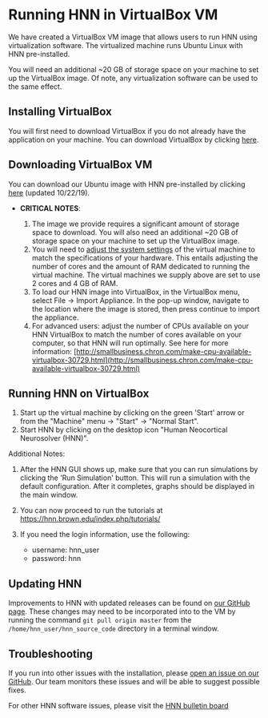 # Running HNN in VirtualBox VM

We have created a VirtualBox VM image that allows users to run HNN using virtualization software. The virtualized machine runs Ubuntu Linux with HNN pre-installed.

You will need an additional ~20 GB of storage space on your machine to set up the VirtualBox image. Of note, any virtualization software can be used to the same effect.

## Installing VirtualBox

You will first need to download VirtualBox if you do not already have the application on your machine. You can download VirtualBox by clicking [here](https://www.virtualbox.org/wiki/Downloads).

## Downloading VirtualBox VM

You can download our Ubuntu image with HNN pre-installed by clicking [here](https://www.dropbox.com/s/h1carbyc4lcq74c/hnn_vb_osx_updated_10222019.ova?dl=0) (updated 10/22/19).

* **CRITICAL NOTES**:

  1. The image we provide requires a significant amount of storage space to download. You will also need an additional ~20 GB of storage space on your machine to set up the VirtualBox image.
  2. You will need to [adjust the system settings](https://lifehacker.com/the-power-users-guide-to-better-virtual-machines-in-vir-1569943402) of the virtual machine to match the specifications of your hardware. This entails adjusting the number of cores and the amount of RAM dedicated to running the virtual machine. The virtual machines we supply above are set to use 2 cores and 4 GB of RAM.
  3. To load our HNN image into VirtualBox, in the VirtualBox menu, select File -> Import Appliance. In the pop-up window, navigate to the location where the image is stored, then press continue to import the appliance.
  4. For advanced users: adjust the number of CPUs available on your HNN VirtualBox to match the number of cores available on your computer, so that HNN will run optimally. See here for more information: [http://smallbusiness.chron.com/make-cpu-available-virtualbox-30729.html](http://smallbusiness.chron.com/make-cpu-available-virtualbox-30729.html)

## Running HNN on VirtualBox

1. Start up the virtual machine by clicking on the green 'Start' arrow or from the "Machine" menu -> "Start" -> "Normal Start".
2. Start HNN by clicking on the desktop icon "Human Neocortical Neurosolver (HNN)".

Additional Notes:

1. After the HNN GUI shows up, make sure that you can run simulations by clicking the 'Run Simulation' button. This will run a simulation with the default configuration. After it completes, graphs should be displayed in the main window.
2. You can now proceed to run the tutorials at https://hnn.brown.edu/index.php/tutorials/
3. If you need the login information, use the following:

    * username: hnn_user
    * password: hnn

## Updating HNN

Improvements to HNN with updated releases can be found on [our GitHub page](https://github.com/jonescompneurolab/hnn/releases">https://github.com/jonescompneurolab/hnn/releases). These changes may need to be incorporated into to the VM by running the command `git pull origin master` from the `/home/hnn_user/hnn_source_code` directory in a terminal window.

## Troubleshooting

If you run into other issues with the installation, please [open an issue on our GitHub](https://github.com/jonescompneurolab/hnn/issues). Our team monitors these issues and will be able to suggest possible fixes.

For other HNN software issues, please visit the [HNN bulletin board](https://www.neuron.yale.edu/phpBB/viewforum.php?f=46)
